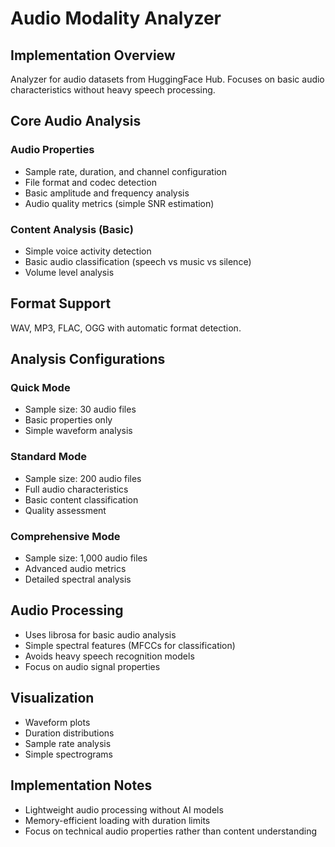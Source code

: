 # Audio Modality Analyzer

## Implementation Overview
Analyzer for audio datasets from HuggingFace Hub. Focuses on basic audio characteristics without heavy speech processing.

## Core Audio Analysis

### Audio Properties
- Sample rate, duration, and channel configuration
- File format and codec detection
- Basic amplitude and frequency analysis
- Audio quality metrics (simple SNR estimation)

### Content Analysis (Basic)
- Simple voice activity detection
- Basic audio classification (speech vs music vs silence)
- Volume level analysis

## Format Support
WAV, MP3, FLAC, OGG with automatic format detection.

## Analysis Configurations

### Quick Mode
- Sample size: 30 audio files
- Basic properties only
- Simple waveform analysis

### Standard Mode
- Sample size: 200 audio files
- Full audio characteristics
- Basic content classification
- Quality assessment

### Comprehensive Mode
- Sample size: 1,000 audio files
- Advanced audio metrics
- Detailed spectral analysis

## Audio Processing
- Uses librosa for basic audio analysis
- Simple spectral features (MFCCs for classification)
- Avoids heavy speech recognition models
- Focus on audio signal properties

## Visualization
- Waveform plots
- Duration distributions
- Sample rate analysis
- Simple spectrograms

## Implementation Notes
- Lightweight audio processing without AI models
- Memory-efficient loading with duration limits
- Focus on technical audio properties rather than content understanding 